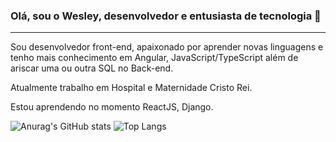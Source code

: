 ### Olá, sou o Wesley, desenvolvedor e entusiasta de tecnologia 👋 

<hr>

Sou desenvolvedor front-end, apaixonado por aprender novas linguagens e tenho mais conhecimento em Angular, JavaScript/TypeScript além de ariscar uma ou outra SQL no Back-end.

Atualmente trabalho em Hospital e Maternidade Cristo Rei.

Estou aprendendo no momento ReactJS, Django.

![Anurag's GitHub stats](https://github-readme-stats.vercel.app/api?username=wesmnovaes&show_icons=true&include_all_commits=true&layout=compact&theme=radical)
![Top Langs](https://github-readme-stats.vercel.app/api/top-langs/?username=wesmnovaes&layout=compact&theme=radical)
<!--
**wesmnovaes/wesmnovaes** is a ✨ _special_ ✨ repository because its `README.md` (this file) appears on your GitHub profile.

Here are some ideas to get you started:

- 🔭 I’m currently working on ...
- 🌱 I’m currently learning ...
- 👯 I’m looking to collaborate on ...
- 🤔 I’m looking for help with ...
- 💬 Ask me about ...
- 📫 How to reach me: ...
- 😄 Pronouns: ...
- ⚡ Fun fact: ...
-->
